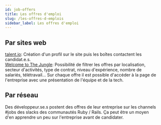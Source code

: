 ```yaml
---
id: job-offers
title: Les offres d'emploi
slug: /les-offres-d-emplois
sidebar_label: Les offres d'emploi
---
```


## Par sites web

[talent.io](https://www.talent.io/p/fr-fr/home): Création d'un profil sur le site puis les boîtes contactent les candidat.e.s.<br/>
[Welcome to The Jungle](https://www.welcometothejungle.com/fr/jobs): Possibilité de filtrer les offres par localisation, secteur d'activités, type de contrat, niveau d'expérience, nombre de salariés, télétravail...
Sur chaque offre il est possible d'accéder à la page de l'entreprise avec une présentation de l'équipe et de la tech.

## Par réseau

Des développeur.se.s postent des offres de leur entreprise sur les channels #jobs des slacks des communautés Ruby / Rails. Ça peut être un moyen d'en apprendre un peu sur l'entreprise avant de candidater.
